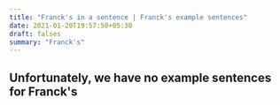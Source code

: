 ```yaml
---
title: "Franck's in a sentence | Franck's example sentences"
date: 2021-01-20T19:57:50+05:30
draft: falses
summary: "Franck's"
---
```

## Unfortunately, we have no example sentences for Franck's                 
